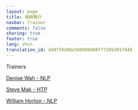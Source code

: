 ```yaml
---
layout: page
title: 導師簡介
navbar: Trainer
comments: false
sharing: true
footer: true
lang: zhcn
translation_id: 4d9f59d08e580006000ff7205d01f048
---
```


Trainers

[Denise Wah - NLP](/zhcn/trainers/denisewah)

[Steve Mak - HTP](/zhcn/trainers/stevemak)

[William Horton - NLP](/zhcn/trainers/horton)
